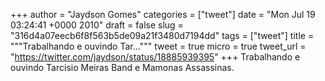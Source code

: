 
+++
author = "Jaydson Gomes"
categories = ["tweet"]
date = "Mon Jul 19 03:24:41 +0000 2010"
draft = false
slug = "316d4a07eecb6f8f563b5de09a21f3480d7194dd"
tags = ["tweet"]
title = """Trabalhando e ouvindo Tar..."""
tweet = true
micro = true
tweet_url = "https://twitter.com/jaydson/status/18885939395"
+++
Trabalhando e ouvindo Tarcisio Meiras Band e Mamonas Assassinas.
